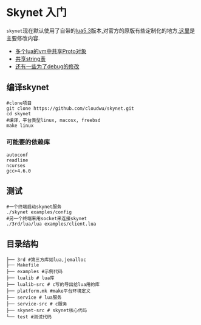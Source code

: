 # Skynet 入门

`skynet`现在默认使用了自带的[lua5.3](http://cloudwu.github.io/lua53doc/)版本,对官方的原版有些定制化的地方,[这里](https://github.com/ejoy/lua/commit/eb5ae31d6fdd3e6e989b35ff1fa2954d0f520d7f)是主要修改内容.

 + [多个lua的vm中共享Proto对象](http://lua-users.org/lists/lua-l/2014-03/msg00489.html)
 +  [共享string表](http://blog.codingnow.com/2015/08/lua_vm_share_string.html)
 +  [还有一些为了debug的修改](http://blog.codingnow.com/2015/03/skynet_signal.html)

 

## 编译skynet

```shell
#clone项目
git clone https://github.com/cloudwu/skynet.git
cd skynet
#编译，平台类型linux, macosx, freebsd 
make linux
```
### 可能要的依赖库
```
autoconf
readline
ncurses
gcc>4.6.0
```

## 测试
```shell
#一个终端启动skynet服务
./skynet examples/config	
#另一个终端来用socket来连接skynet
./3rd/lua/lua examples/client.lua
```


## 目录结构

```shell
├── 3rd #第三方库如lua,jemalloc
├── Makefile
├── examples #示例代码
├── lualib # lua库
├── lualib-src # c写的导出给lua用的库
├── platform.mk #make平台环境定义
├── service # lua服务
├── service-src # c服务
├── skynet-src # skynet核心代码
└── test #测试代码
```


